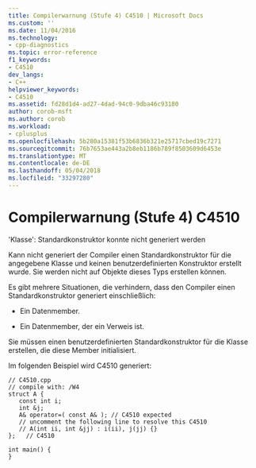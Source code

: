 ```yaml
---
title: Compilerwarnung (Stufe 4) C4510 | Microsoft Docs
ms.custom: ''
ms.date: 11/04/2016
ms.technology:
- cpp-diagnostics
ms.topic: error-reference
f1_keywords:
- C4510
dev_langs:
- C++
helpviewer_keywords:
- C4510
ms.assetid: fd28d1d4-ad27-4dad-94c0-9dba46c93180
author: corob-msft
ms.author: corob
ms.workload:
- cplusplus
ms.openlocfilehash: 5b280a15381f53b6836b321e25717cbed19c7271
ms.sourcegitcommit: 76b7653ae443a2b8eb1186b789f8503609d6453e
ms.translationtype: MT
ms.contentlocale: de-DE
ms.lasthandoff: 05/04/2018
ms.locfileid: "33297280"
---
```

# <a name="compiler-warning-level-4-c4510"></a>Compilerwarnung (Stufe 4) C4510
'Klasse': Standardkonstruktor konnte nicht generiert werden  
  
 Kann nicht generiert der Compiler einen Standardkonstruktor für die angegebene Klasse und keinen benutzerdefinierten Konstruktor erstellt wurde. Sie werden nicht auf Objekte dieses Typs erstellen können.  
  
 Es gibt mehrere Situationen, die verhindern, dass den Compiler einen Standardkonstruktor generiert einschließlich:  
  
-   Ein Datenmember.  
  
-   Ein Datenmember, der ein Verweis ist.  
  
 Sie müssen einen benutzerdefinierten Standardkonstruktor für die Klasse erstellen, die diese Member initialisiert.  
  
 Im folgenden Beispiel wird C4510 generiert:  
  
```  
// C4510.cpp  
// compile with: /W4  
struct A {  
   const int i;  
   int &j;  
   A& operator=( const A& ); // C4510 expected  
   // uncomment the following line to resolve this C4510  
   // A(int ii, int &jj) : i(ii), j(jj) {}  
};   // C4510  
  
int main() {  
}  
```